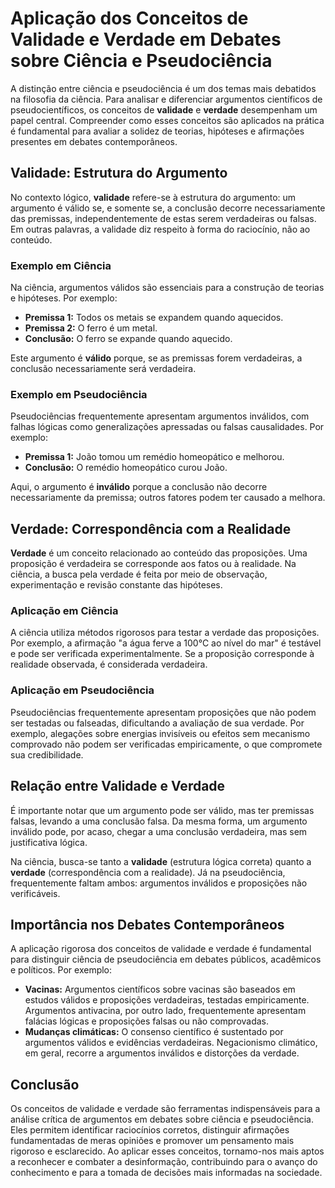 # Aplicação dos Conceitos de Validade e Verdade em Debates sobre Ciência e Pseudociência

A distinção entre ciência e pseudociência é um dos temas mais debatidos na filosofia da ciência. Para analisar e diferenciar argumentos científicos de pseudocientíficos, os conceitos de **validade** e **verdade** desempenham um papel central. Compreender como esses conceitos são aplicados na prática é fundamental para avaliar a solidez de teorias, hipóteses e afirmações presentes em debates contemporâneos.

## Validade: Estrutura do Argumento

No contexto lógico, **validade** refere-se à estrutura do argumento: um argumento é válido se, e somente se, a conclusão decorre necessariamente das premissas, independentemente de estas serem verdadeiras ou falsas. Em outras palavras, a validade diz respeito à forma do raciocínio, não ao conteúdo.

### Exemplo em Ciência

Na ciência, argumentos válidos são essenciais para a construção de teorias e hipóteses. Por exemplo:

- **Premissa 1:** Todos os metais se expandem quando aquecidos.
- **Premissa 2:** O ferro é um metal.
- **Conclusão:** O ferro se expande quando aquecido.

Este argumento é **válido** porque, se as premissas forem verdadeiras, a conclusão necessariamente será verdadeira.

### Exemplo em Pseudociência

Pseudociências frequentemente apresentam argumentos inválidos, com falhas lógicas como generalizações apressadas ou falsas causalidades. Por exemplo:

- **Premissa 1:** João tomou um remédio homeopático e melhorou.
- **Conclusão:** O remédio homeopático curou João.

Aqui, o argumento é **inválido** porque a conclusão não decorre necessariamente da premissa; outros fatores podem ter causado a melhora.

## Verdade: Correspondência com a Realidade

**Verdade** é um conceito relacionado ao conteúdo das proposições. Uma proposição é verdadeira se corresponde aos fatos ou à realidade. Na ciência, a busca pela verdade é feita por meio de observação, experimentação e revisão constante das hipóteses.

### Aplicação em Ciência

A ciência utiliza métodos rigorosos para testar a verdade das proposições. Por exemplo, a afirmação "a água ferve a 100°C ao nível do mar" é testável e pode ser verificada experimentalmente. Se a proposição corresponde à realidade observada, é considerada verdadeira.

### Aplicação em Pseudociência

Pseudociências frequentemente apresentam proposições que não podem ser testadas ou falseadas, dificultando a avaliação de sua verdade. Por exemplo, alegações sobre energias invisíveis ou efeitos sem mecanismo comprovado não podem ser verificadas empiricamente, o que compromete sua credibilidade.

## Relação entre Validade e Verdade

É importante notar que um argumento pode ser válido, mas ter premissas falsas, levando a uma conclusão falsa. Da mesma forma, um argumento inválido pode, por acaso, chegar a uma conclusão verdadeira, mas sem justificativa lógica.

Na ciência, busca-se tanto a **validade** (estrutura lógica correta) quanto a **verdade** (correspondência com a realidade). Já na pseudociência, frequentemente faltam ambos: argumentos inválidos e proposições não verificáveis.

## Importância nos Debates Contemporâneos

A aplicação rigorosa dos conceitos de validade e verdade é fundamental para distinguir ciência de pseudociência em debates públicos, acadêmicos e políticos. Por exemplo:

- **Vacinas:** Argumentos científicos sobre vacinas são baseados em estudos válidos e proposições verdadeiras, testadas empiricamente. Argumentos antivacina, por outro lado, frequentemente apresentam falácias lógicas e proposições falsas ou não comprovadas.
- **Mudanças climáticas:** O consenso científico é sustentado por argumentos válidos e evidências verdadeiras. Negacionismo climático, em geral, recorre a argumentos inválidos e distorções da verdade.

## Conclusão

Os conceitos de validade e verdade são ferramentas indispensáveis para a análise crítica de argumentos em debates sobre ciência e pseudociência. Eles permitem identificar raciocínios corretos, distinguir afirmações fundamentadas de meras opiniões e promover um pensamento mais rigoroso e esclarecido. Ao aplicar esses conceitos, tornamo-nos mais aptos a reconhecer e combater a desinformação, contribuindo para o avanço do conhecimento e para a tomada de decisões mais informadas na sociedade.